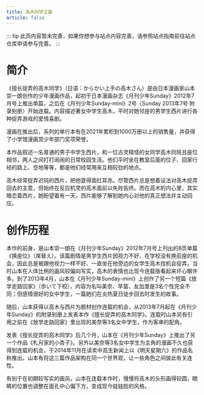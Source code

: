 ```yaml
---
title: 高木同学正篇
article: false
---
```

::: tip
此页内容暂未完善，如果你想参与站点内容完善，请参照站点指南前往站点仓库申请参与完善。
:::

# 简介

《擅长捉弄的高木同学》（日语：からかい上手の高木さん）是由日本漫画家山本崇一朗创作的少年漫画作品，起初于日本漫画杂志《月刊少年Sunday》2012年7月号上推出单篇，之后在《月刊少年Sunday-mini》2号〈Sunday 2013年7号 附录别册〉开始连载。内容描述著女中学生高木，平时对她邻座的男学生西片进行各种捉弄游戏的爱情喜剧。

漫画在推出后，系列的单行本有在2021年累积到1000万册以上的销售量，并获得了小学馆漫画赏少年部门奖项荣誉。

本作品叙述一名普通的男子中学生西片，和一位古灵精怪的女同学高木同班且座位相邻，两人之间打打闹闹的日常校园生活。他们平时坐在教室后面的位子、回家行经的路上、空地等等，都是他们经常用来互相较劲的地点。

高木经常捉弄迟钝的西片，把他耍得面红耳赤。尽管西片总是想着设法对高木捉弄回去的主意，但始终在反应机灵的高木面前以失败告终。而在高木的内心里，其实暗恋着西片，她盼望着有一天，西片能够了解到她内心对他的真正想法并主动回应。

# 创作历程

本作的前身，是山本崇一朗在《月刊少年Sunday》2012年7月号上刊出的8页单篇《换座位》（席替え）。该篇剧情是男学生西片因视力不好，在学校没有换前座的机会，因此总是被跟他视力一样不好、一直坐在他旁边的女学生高木找机会捉弄。当时山本在人体比例的画风较偏向写实，高木的表情也比现今连载版看起来坏心眼许多。到了2013年4月，山本在《月刊少年Sunday-mini》上创作了另一个短篇《放学走路回家》（歩いて下校），内容为名叫美奈、早苗、友加里是3名个性完全不同；但感情很好的女中学生，一篇她们在炎热夏日徒步回去时发生的故事。

随后，山本获得以高木与西片为题材创作连载的机会，从2013年7月起在《月刊少年Sunday》的附录别册上发表本作《擅长捉弄的高木同学》。连载时山本另有引用之前在《放学走路回家》里出现的美奈等3名女中学生，作为客串的配角。

发表《擅长捉弄的高木同学》后几个月，山本在《月刊少年Sunday》上推出了另一个作品《札月家的小杏子》。另外以美奈等3名女中学生为主角的漫画不久也获得到连载的机会，于2014年11月在读卖中高生新闻上以《明天星期六》的作品名称推出。山本有将这三篇作品架构在同一个世界观，让一些角色之间彼此有关连性。

有别于在初期较写实的画风，山本在连载本作时，慢慢将高木的头形画得较圆，眼睛的位置也调整在面孔中心偏下方，变成现今娃娃脸的风格。